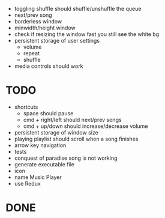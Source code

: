 - toggling shuffle should shuffle/unshuffle the queue
- next/prev song
- borderless window
- minwidth/height window
- check if resizing the window fast you still see the white bg
- persistent storage of user settings
  - volume
  - repeat
  - shuffle
- media controls should work

# TODO
- shortcuts
  - space should pause
  - cmd + right/left should next/prev songs
  - cmd + up/down should increase/decrease volume
- persistent storage of window size
- playing playlist should scroll when a song finishes
- arrow key navigation
- tests
- conquest of paradise song is not working
- generate executable file
- icon
- name Music Player
- use Redux

# DONE
